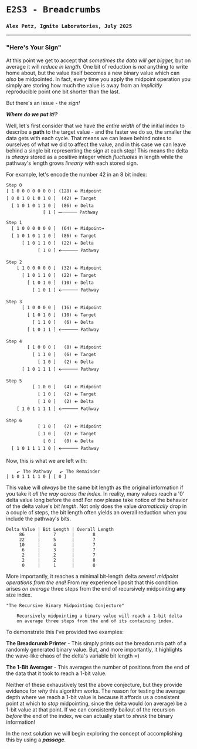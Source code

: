 # `E2S3 - Breadcrumbs`
### `Alex Petz, Ignite Laboratories, July 2025`

---

### "Here's Your Sign"
At this point we get to accept that _sometimes the data will get bigger,_ but on average it will _reduce
in length._  One bit of reduction is _not_ anything to write home about, but the value itself becomes
a new binary value which can _also_ be midpointed.  In fact, every time you apply the midpoint operation
you simply are storing how much the value is away from an _implicitly_ reproducible point one bit 
shorter than the last.

But there's an issue - the _sign!_

**_Where do we put it!?_**

Well, let's first consider that we have the _entire width_ of the initial index to describe a **path** to the
target value - and the faster we do so, the smaller the data gets with each cycle.  That means we can leave
behind notes to ourselves of what we did to affect the value, and in this case we can leave behind a single
bit representing the sign at each step!  This means the delta is _always_ stored as a positive integer which 
_fluctuates_ in length while the pathway's length grows _linearly_ with each stored sign.

For example, let's encode the number 42 in an 8 bit index:

    Step 0
    [ 1 0 0 0 0 0 0 0 ] (128) 🡨 Midpoint
    [ 0 0 1 0 1 0 1 0 ]  (42) 🡨 Target
      [ 1 0 1 0 1 1 0 ]  (86) 🡨 Delta
                  [ 1 ] ⟵────── Pathway

    Step 1
      [ 1 0 0 0 0 0 0 ]  (64) 🡨 Midpoint➔
      [ 1 0 1 0 1 1 0 ]  (86) 🡨 Target
          [ 1 0 1 1 0 ]  (22) 🡨 Delta
                [ 1 0 ] 🡨────── Pathway

    Step 2
        [ 1 0 0 0 0 0 ]  (32) 🡨 Midpoint
          [ 1 0 1 1 0 ]  (22) 🡨 Target
            [ 1 0 1 0 ]  (10) 🡨 Delta
              [ 1 0 1 ] 🡨────── Pathway

    Step 3
          [ 1 0 0 0 0 ]  (16) 🡨 Midpoint
            [ 1 0 1 0 ]  (10) 🡨 Target
              [ 1 1 0 ]   (6) 🡨 Delta
            [ 1 0 1 1 ] 🡨────── Pathway

    Step 4
            [ 1 0 0 0 ]   (8) 🡨 Midpoint
              [ 1 1 0 ]   (6) 🡨 Target
                [ 1 0 ]   (2) 🡨 Delta
          [ 1 0 1 1 1 ] 🡨────── Pathway

    Step 5
              [ 1 0 0 ]   (4) 🡨 Midpoint
                [ 1 0 ]   (2) 🡨 Target
                [ 1 0 ]   (2) 🡨 Delta
        [ 1 0 1 1 1 1 ] 🡨────── Pathway

    Step 6
                [ 1 0 ]   (2) 🡨 Midpoint
                [ 1 0 ]   (2) 🡨 Target
                  [ 0 ]   (0) 🡨 Delta
      [ 1 0 1 1 1 1 0 ] 🡨────── Pathway

Now, this is what we are left with:

        ⬐ The Pathway   ⬐ The Remainder
    [ 1 0 1 1 1 1 0 ] [ 0 ]

This value will _always_ be the same bit length as the original information if you take it _all the way across the
index._ In reality, many values reach a '0' delta value long before the end!  For now please take notice of the 
behavior of the delta value's _bit length_.  Not only does the value _dramatically_ drop in a couple of steps, the 
bit length often yields an overall reduction when you include the pathway's bits.

    Delta Value | Bit Length | Overall Length
         86     |     7      |       8
         22     |     5      |       7
         10     |     4      |       7
          6     |     3      |       7
          2     |     2      |       7
          2     |     2      |       8
          0     |     1      |       8

More importantly, it reaches a minimal bit-length delta _several midpoint operations from the end!_  From my
experience I posit that this condition arises *on average* three steps from the end of recursively midpointing 
**any** size index.

    "The Recursive Binary Midpointing Conjecture"

        Recursively midpointing a binary value will reach a 1-bit delta
        on average three steps from the end of its containing index.

To demonstrate this I've provided two examples:

 **The Breadcrumb Printer** - This simply prints out the breadcrumb path of a randomly generated binary value.
But, and more importantly, it highlights the wave-like chaos of the delta's variable bit length =)

 **The 1-Bit Averager** - This averages the number of positions from the end of the data that it took to reach a 
 1-bit value.  
 
Neither of these exhaustively test the above conjecture, but they provide evidence for _why_ this algorithm works.
The reason for testing the average depth where we reach a 1-bit value is because it affords us a consistent
point at which to _stop_ midpointing, since the delta would (on average) be a 1-bit value at that point.  If we can
consistently bailout of the recursion _before_ the end of the index, we can actually start to _shrink_ the binary 
information!

In the next solution we will begin exploring the concept of accomplishing this by using a _**passage**._